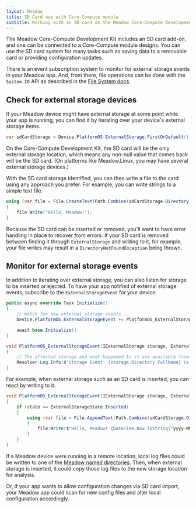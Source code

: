 ```yaml
---
layout: Meadow
title: SD Card use with Core-Compute module
subtitle: Working with an SD card on the Meadow Core-Compute Development Kit
---
```


The Meadow Core-Compute Development Kit includes an SD card add-on, and one can be connected to a Core-Compute module designs. You can use the SD card system for many tasks such as saving data to a removable card or providing configuration updates.

There is an event subscription system to monitor for external storage events in your Meadow app. And, from there, file operations can be done with the `System.IO` API as described in the [File System docs](/Meadow/Meadow.OS/File_System/).

## Check for external storage devices

If your Meadow device might have external storage at some point while your app is running, you can find it by iterating over your device's external storage items.

```csharp
var sdCardStorage = Device.PlatformOS.ExternalStorage.FirstOrDefault();
```

On the Core-Compute Development Kit, the SD card will be the only external storage location, which means any non-null value that comes back will be the SD card. (On platforms like Meadow.Linux, you may have several external storage devices.)

With the SD card storage identified, you can then write a file to the card using any approach you prefer. For example, you can write strings to a simple text file.

```csharp
using (var file = File.CreateText(Path.Combine(sdCardStorage.Directory.FullName, "hello_meadow.txt")))
{
    file.Write("Hello, Meadow!");
}
```

Because the SD card can be inserted or removed, you'll want to have error handling in place to recover from errors. If your SD card is removed between finding it through `ExternalStorage` and writing to it, for example, your file writes may result in a `DirectoryNotFoundException` being thrown.

## Monitor for external storage events

In addition to iterating over external storage, you can also listen for storage to be inserted or ejected. To have your app notified of external storage events, subscribe to the `ExternalStorageEvent` for your device.

```csharp
public async override Task Initialize()
{
    // Watch for new external storage events...
    Device.PlatformOS.ExternalStorageEvent += PlatformOS_ExternalStorageEvent;

    await base.Initialize();
}

void PlatformOS_ExternalStorageEvent(IExternalStorage storage, ExternalStorageState state)
{
    // The affected storage and what happened to it are available from the event arguments.
    Resolver.Log.Info($"Storage Event: {storage.Directory.FullName} is {state}");
}
```

For example, when external storage such as an SD card is inserted, you can react by writing to it.

```csharp
void PlatformOS_ExternalStorageEvent(IExternalStorage storage, ExternalStorageState state)
{
    if (state == ExternalStorageState.Inserted)
    {
        using (var file = File.AppendText(Path.Combine(sdCardStorage.Directory.FullName, "hello_meadow.txt")))
        {
            file.Write($"Hello, Meadow! {DateTime.Now.ToString("yyyy-MM-dd")}");
        }
    }
}
```

If a Meadow device were running in a remote location, local log files could be written to one of the [Meadow named directories](/Meadow/Meadow.OS/File_System/). Then, when external storage is inserted, it could copy those log files to the new storage location for analysis.

Or, if your app wants to allow configuration changes via SD card import, your Meadow app could scan for new config files and alter local configuration accordingly.
